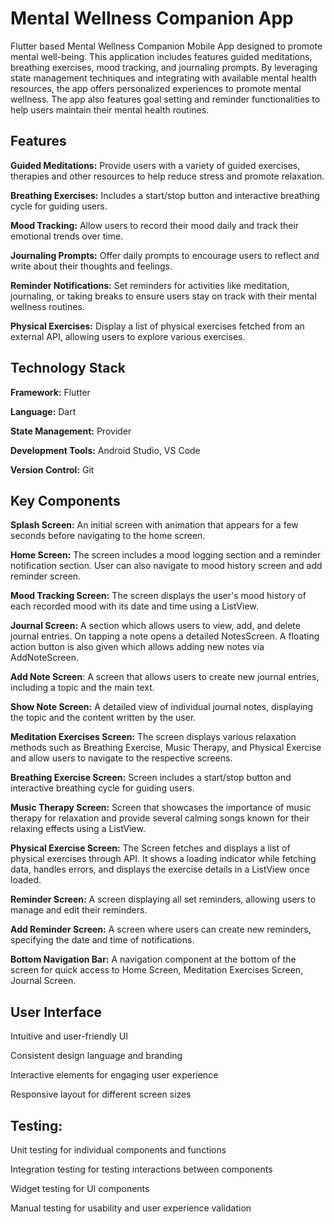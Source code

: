 # Mental Wellness Companion App


Flutter based Mental Wellness Companion Mobile App designed to promote mental well-being. This application includes features guided meditations, breathing exercises, mood tracking, and journaling prompts. By leveraging state management techniques and integrating with available mental health resources, the app offers personalized experiences to promote mental wellness. The app also features goal setting and reminder functionalities to help users maintain their mental health routines.


## Features

**Guided Meditations:** Provide users with a variety of guided exercises, therapies and other resources to help reduce stress and promote relaxation.

**Breathing Exercises:** Includes a start/stop button and interactive breathing cycle for guiding users.

**Mood Tracking:** Allow users to record their mood daily and track their emotional trends over time.

**Journaling Prompts:** Offer daily prompts to encourage users to reflect and write about their thoughts and feelings.

**Reminder Notifications:** Set reminders for activities like meditation, journaling, or taking breaks to ensure users stay on track with their mental wellness routines.

**Physical Exercises:** Display a list of physical exercises fetched from an external API, allowing users to explore various exercises.


## Technology Stack

**Framework:** Flutter

**Language:** Dart

**State Management:** Provider

**Development Tools:** Android Studio, VS Code

**Version Control:** Git


## Key Components

**Splash Screen:** An initial screen with animation that appears for a few seconds before navigating to the home screen.

**Home Screen:** The screen includes a mood logging section and a reminder notification section. User can also navigate to mood history screen and add reminder screen.

**Mood Tracking Screen:** The screen displays the user's mood history of each recorded mood with its date and time using a ListView.

**Journal Screen:** A section which allows users to view, add, and delete journal entries. On tapping a note opens a detailed NotesScreen. A floating action button is also given which allows adding new notes via AddNoteScreen.

**Add Note Screen**: A screen that allows users to create new journal entries, including a topic and the main text.

**Show Note Screen:** A detailed view of individual journal notes, displaying the topic and the content written by the user.

**Meditation Exercises Screen:** The screen displays various relaxation methods such as Breathing Exercise, Music Therapy, and Physical Exercise and allow users to navigate to the respective screens.

**Breathing Exercise Screen:** Screen includes a start/stop button and interactive breathing cycle for guiding users.

**Music Therapy Screen:** Screen that showcases the importance of music therapy for relaxation and provide several calming songs known for their relaxing effects using a ListView.

**Physical Exercise Screen:** The Screen fetches and displays a list of physical exercises through API. It shows a loading indicator while fetching data, handles errors, and displays the exercise details in a ListView once loaded.

**Reminder Screen:** A screen displaying all set reminders, allowing users to manage and edit their reminders.

**Add Reminder Screen:** A screen where users can create new reminders, specifying the date and time of notifications.

**Bottom Navigation Bar:** A navigation component at the bottom of the screen for quick access to Home Screen, Meditation Exercises Screen, Journal Screen.


## User Interface

Intuitive and user-friendly UI

Consistent design language and branding

Interactive elements for engaging user experience

Responsive layout for different screen sizes


## Testing:

Unit testing for individual components and functions

Integration testing for testing interactions between components

Widget testing for UI components

Manual testing for usability and user experience validation
